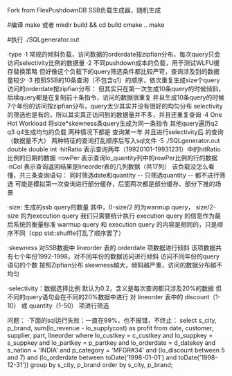 Fork from FlexPushdownDB
SSB负载生成器，随机生成

#编译
make
或者
mkdir build && cd build
cmake ..
make


#执行
./SQLgenerator.out <type> <size> <skewness> <selectivity>

·type 
    ·1 常规的倾斜负载，访问数据的orderdate按zipfian分布，每次query只会访问selectivity比例的数据量
    ·2 不同pushdown成本的负载，用于测试WLFU缓存替换策略
        但好像这个负载下的query筛选条件都比较严苛，查询涉及到的数据量较少
    ·3 按照SSB的10条查询（不包含q1）的顺序，依次重复生成size个query
        访问的orderdate按zipfian分布：
            但其实只在第一次生成10条query的时候倾斜，后续query都是在复制前十条指令，访问的数据很重复
            并且生成10条query的时候7个年份的访问按zipfian分布，query太少其实并没有很好的均匀分布
        selectivity的筛选也是有的，所以其实真正访问到的数据量并不多，并且还重复查询
    ·4 One Hot Workload 
            将size*skewness条query生成为同一条指令
            其他query遍历q2 q3 q4生成均匀的负载
            两种情况下都是 查询某一年 并且进行selectivity后 的查询（数据量不大）
            两种特征的查询打乱顺序后写入sql文件
    ·5 ./SQLgenerator.out  double<hitRatio> double<rowPer> int<nCol>
        ·hitRatio 表示查询两年（19920101-19931231）中的hitRatio比例的日期的数据
        ·rowPer 表示查询lo_quantity列中的rowPer比例的行的数据
        ·nCol 表示查询返回结果是lineorder表的几列数据（共17列）
        该负载没怎么看懂，共三条查询语句：
            同时筛选date和quantity -- 只筛选quantity -- 都不进行筛选
        可能是模拟第一次查询进行部分缓存，后面两次都是部分缓存、部分下推的场景


·size: 生成的ssb query的数量
    其中，0-size/2 的为warmup query， size/2-size 的为execution query
    我们只需要统计执行 execution query 的信息作为最后系统的衡量标准
    warmup query 和 execution query 的内容是相同的，只是顺序不同（cpp std::shuffle打乱了顺序罢了）

·skewness
    对SSB数据中 lineorder 表的 orderdate 项数据进行倾斜
    该项数据共有七个年份1992-1998，对不同年份的数据访问进行倾斜
    访问不同年份的query语句的个数 按照Zipfian分布
    skewness越大，倾斜越严重，访问的数据分布越不均匀

·selectivity：数据选择比例
    默认为0.2，含义是每次查询都只涉及20%的数据
    但不同的query语句会在不同的20%数据中进行
    对 lineorder 表中的 discount（1-10） 或 quantity（1-50） 项进行筛选



问题：
·下面的sql运行失败：一直在99%，也不报错，不终止：
select s_city, p_brand, sum(lo_revenue - lo_supplycost) as profit
from date, customer, supplier, part, lineorder
where lo_custkey = c_custkey
  and lo_suppkey = s_suppkey
  and lo_partkey = p_partkey
  and lo_orderdate = d_datekey
  and s_nation = 'INDIA'
  and p_category = 'MFGR#34'
  and (lo_discount between 5 and 7)
  and (lo_orderdate between toDate('1998-01-01') and toDate('1998-12-31'))
group by s_city, p_brand
order by s_city, p_brand;
